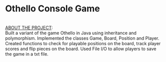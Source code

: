 # Othello Console Game
<br>
<u>ABOUT THE PROJECT</u>: 
<br>
Built a variant of the game Othello in Java using inheritance and polymorphism.
Implemented the classes Game, Board, Position and Player.
Created functions to check for playable positions on the board, track player scores and flip pieces on the board.
Used File I/O to allow players to save the game in a txt file.
<br>


